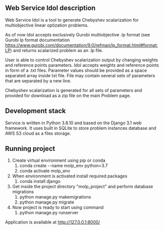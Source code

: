 ## **Web Service Idol description**
Web Service Idol is a tool to generate Chebyshev scalarization for multiobjective linear optization problems.

As of now Idol accepts exclusively Gurobi multiobjective .lp format (see Gurobi lp format documentation https://www.gurobi.com/documentation/9.0/refman/lp_format.html#format:LP) and returns scalarized problem as an .lp file.

User is able to control Chebyshev scalarization output by changing weights and reference points parameters.
Idol accepts weights and reference points in form of a .txt files. Parameter values should be provided as a space separated array inside txt file.
File may contain several sets of parameters that are separated by a new line.

Chebyshev scalarization is generated for all sets of parameters and provided for download as a zip file on the main Problem page.

## **Development stack**
Service is written in Python 3.8.10 and based on the Django 3.1 web framework. It uses built in SQLite to store problem instances database and AWS S3 cloud as a files storage.

## **Running project**
1.  Create virtual environment using pip or conda
    1.  conda create --name molp_env python=3.7
    1.  conda activate molp_env
1.  When environment is activated install required packages
    1.  conda install django
1.  Get inside the project directory "molp_project" and perform database migrations
    1.  python manage.py makemigrations
    1.  python manage.py migrate
1.  Now project is ready to start using command
    1.  python manage.py runserver
    
Application is available at http://127.0.0.1:8000/
